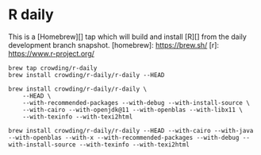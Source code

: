 # R daily

This is a [Homebrew][] tap which will build and install [R][] from the daily development branch snapshot.
[homebrew]: https://brew.sh/
[r]: https://www.r-project.org/

    brew tap crowding/r-daily
    brew install crowding/r-daily/r-daily --HEAD

    brew install crowding/r-daily/r-daily \
        --HEAD \
        --with-recommended-packages --with-debug --with-install-source \ 
        --with-cairo --with-openjdk@11 --with-openblas --with-libx11 \
        --with-texinfo --with-texi2html

    brew install crowding/r-daily/r-daily --HEAD --with-cairo --with-java --with-openblas --with-x --with-recommended-packages --with-debug --with-install-source --with-texinfo --with-texi2html
